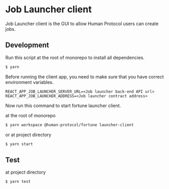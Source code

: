 # Job Launcher client
Job Launcher client is the GUI to allow Human Protocol users can create jobs.

## Development

Run this script at the root of monorepo to install all dependencies.

```bash
$ yarn
```

Before running the client app, you need to make sure that you have correct environment variables.

```
REACT_APP_JOB_LAUNCHER_SERVER_URL=<Job launcher back-end API url>
REACT_APP_JOB_LAUNCHER_ADDRESS=<Job launcher contract address>
```

Now run this command to start fortune launcher client.

at the root of monorepo
```bash
$ yarn workspace @human-protocol/fortune launcher-client
```

or at project directory
```bash
$ yarn start
```

## Test

at project directory
```bash
$ yarn test
``` 